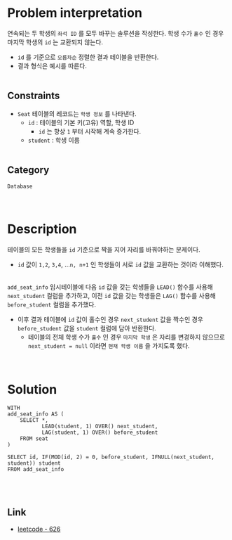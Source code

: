 # Problem interpretation
연속되는 두 학생의 `좌석 ID` 를 모두 바꾸는 솔루션을 작성한다. 학생 수가 `홀수` 인 경우 마지막 학생의 `id` 는 교환되지 않는다.
- `id` 를 기준으로 `오름차순` 정렬한 결과 테이블을 반환한다.
- 결과 형식은 예시를 따른다.
<br/><br/>

## Constraints
- `Seat` 테이블의 레코드는 `학생 정보` 를 나타낸다.
    - `id` : 테이블의 기본 키(고유) 역할, 학생 ID
        - `id` 는 항상 `1` 부터 시작해 계속 증가한다.
    - `student` : 학생 이름
<br/><br/>

## Category
`Database`
<br/><br/><br/>

# Description
테이블의 모든 학생들을 `id` 기준으로 짝을 지어 자리를 바꿔야하는 문제이다.
- `id` 값이 `1,2`, `3,4`, ...`n, n+1` 인 학생들이 서로 `id` 값을 교환하는 것이라 이해했다.
<br/><br/>

`add_seat_info` 임시테이블에 다음 `id` 값을 갖는 학생들을 `LEAD()` 함수를 사용해 `next_student` 컬럼을 추가하고, 이전 `id` 값을 갖는 학생들은 `LAG()` 함수를 사용해 `before_student` 컬럼을 추가했다.
- 이후 결과 테이블에 `id` 값이 홀수인 경우 `next_student` 값을 짝수인 경우 `before_student` 값을 `student` 컬럼에 담아 반환한다.
    - 테이블의 전체 학생 수가 `홀수` 인 경우 `마지막 학생` 은 자리를 변경하지 않으므로 `next_student = null` 이라면 `현재 학생 이름` 을 가지도록 했다.
<br/><br/><br/>

# Solution
```mysql
WITH
add_seat_info AS (
    SELECT *, 
           LEAD(student, 1) OVER() next_student,
           LAG(student, 1) OVER() before_student
    FROM seat
)

SELECT id, IF(MOD(id, 2) = 0, before_student, IFNULL(next_student, student)) student
FROM add_seat_info
```
<br/><br/>

## Link
- [leetcode - 626](https://leetcode.com/problems/exchange-seats/description/)